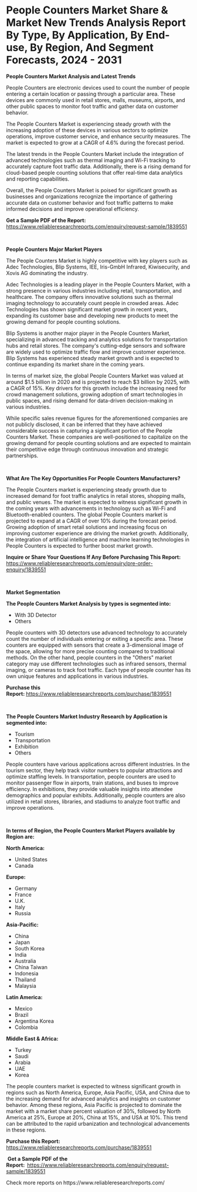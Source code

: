 <p><h1>People Counters Market Share & Market New Trends Analysis Report By Type, By Application, By End-use, By Region, And Segment Forecasts, 2024 - 2031</h1></p><p><strong>People Counters Market Analysis and Latest Trends</strong></p>
<p><p>People Counters are electronic devices used to count the number of people entering a certain location or passing through a particular area. These devices are commonly used in retail stores, malls, museums, airports, and other public spaces to monitor foot traffic and gather data on customer behavior.</p><p>The People Counters Market is experiencing steady growth with the increasing adoption of these devices in various sectors to optimize operations, improve customer service, and enhance security measures. The market is expected to grow at a CAGR of 4.6% during the forecast period.</p><p>The latest trends in the People Counters Market include the integration of advanced technologies such as thermal imaging and Wi-Fi tracking to accurately capture foot traffic data. Additionally, there is a rising demand for cloud-based people counting solutions that offer real-time data analytics and reporting capabilities.</p><p>Overall, the People Counters Market is poised for significant growth as businesses and organizations recognize the importance of gathering accurate data on customer behavior and foot traffic patterns to make informed decisions and improve operational efficiency.</p></p>
<p><strong>Get a Sample PDF of the Report:&nbsp;</strong> <a href="https://www.reliableresearchreports.com/enquiry/request-sample/1839551">https://www.reliableresearchreports.com/enquiry/request-sample/1839551</a></p>
<p>&nbsp;</p>
<p><strong>People Counters Major Market Players</strong></p>
<p><p>The People Counters Market is highly competitive with key players such as Adec Technologies, Blip Systems, IEE, Iris-GmbH Infrared, Kiwisecurity, and Xovis AG dominating the industry.</p><p>Adec Technologies is a leading player in the People Counters Market, with a strong presence in various industries including retail, transportation, and healthcare. The company offers innovative solutions such as thermal imaging technology to accurately count people in crowded areas. Adec Technologies has shown significant market growth in recent years, expanding its customer base and developing new products to meet the growing demand for people counting solutions.</p><p>Blip Systems is another major player in the People Counters Market, specializing in advanced tracking and analytics solutions for transportation hubs and retail stores. The company's cutting-edge sensors and software are widely used to optimize traffic flow and improve customer experience. Blip Systems has experienced steady market growth and is expected to continue expanding its market share in the coming years.</p><p>In terms of market size, the global People Counters Market was valued at around $1.5 billion in 2020 and is projected to reach $3 billion by 2025, with a CAGR of 15%. Key drivers for this growth include the increasing need for crowd management solutions, growing adoption of smart technologies in public spaces, and rising demand for data-driven decision-making in various industries.</p><p>While specific sales revenue figures for the aforementioned companies are not publicly disclosed, it can be inferred that they have achieved considerable success in capturing a significant portion of the People Counters Market. These companies are well-positioned to capitalize on the growing demand for people counting solutions and are expected to maintain their competitive edge through continuous innovation and strategic partnerships.</p></p>
<p>&nbsp;</p>
<p><strong>What Are The Key Opportunities For People Counters Manufacturers?</strong></p>
<p><p>The People Counters market is experiencing steady growth due to increased demand for foot traffic analytics in retail stores, shopping malls, and public venues. The market is expected to witness significant growth in the coming years with advancements in technology such as Wi-Fi and Bluetooth-enabled counters. The global People Counters market is projected to expand at a CAGR of over 10% during the forecast period. Growing adoption of smart retail solutions and increasing focus on improving customer experience are driving the market growth. Additionally, the integration of artificial intelligence and machine learning technologies in People Counters is expected to further boost market growth.</p></p>
<p><strong>Inquire or Share Your Questions If Any Before Purchasing This Report:</strong> <a href="https://www.reliableresearchreports.com/enquiry/pre-order-enquiry/1839551">https://www.reliableresearchreports.com/enquiry/pre-order-enquiry/1839551</a></p>
<p>&nbsp;</p>
<p><strong>Market Segmentation</strong></p>
<p><strong>The People Counters Market Analysis by types is segmented into:</strong></p>
<p><ul><li>With 3D Detector</li><li>Others</li></ul></p>
<p><p>People counters with 3D detectors use advanced technology to accurately count the number of individuals entering or exiting a specific area. These counters are equipped with sensors that create a 3-dimensional image of the space, allowing for more precise counting compared to traditional methods. On the other hand, people counters in the "Others" market category may use different technologies such as infrared sensors, thermal imaging, or cameras to track foot traffic. Each type of people counter has its own unique features and applications in various industries.</p></p>
<p><strong>Purchase this Report:&nbsp;</strong><a href="https://www.reliableresearchreports.com/purchase/1839551">https://www.reliableresearchreports.com/purchase/1839551</a></p>
<p>&nbsp;</p>
<p><strong>The People Counters Market Industry Research by Application is segmented into:</strong></p>
<p><ul><li>Tourism</li><li>Transportation</li><li>Exhibition</li><li>Others</li></ul></p>
<p><p>People counters have various applications across different industries. In the tourism sector, they help track visitor numbers to popular attractions and optimize staffing levels. In transportation, people counters are used to monitor passenger flow in airports, train stations, and buses to improve efficiency. In exhibitions, they provide valuable insights into attendee demographics and popular exhibits. Additionally, people counters are also utilized in retail stores, libraries, and stadiums to analyze foot traffic and improve operations.</p></p>
<p>&nbsp;</p>
<p><strong>In terms of Region, the People Counters Market Players available by Region are:</strong></p>
<p>
    <p> <strong> North America: </strong>
        <ul>
            <li>United States</li>
            <li>Canada</li>
        </ul>
        </p> 
    <p> <strong> Europe: </strong>
        <ul>
            <li>Germany</li>
            <li>France</li>
            <li>U.K.</li>
            <li>Italy</li>
            <li>Russia</li>
        </ul>
        </p> 
    <p> <strong> Asia-Pacific: </strong>
        <ul>
            <li>China</li>
            <li>Japan</li>
            <li>South Korea</li>
            <li>India</li>
            <li>Australia</li>
            <li>China Taiwan</li>
            <li>Indonesia</li>
            <li>Thailand</li>
            <li>Malaysia</li>
        </ul>
        </p> 
    <p> <strong> Latin America: </strong>
        <ul>
            <li>Mexico</li>
            <li>Brazil</li>
            <li>Argentina Korea</li>
            <li>Colombia</li>
        </ul>
        </p> 
    <p> <strong> Middle East & Africa: </strong>
        <ul>
            <li>Turkey</li>
            <li>Saudi</li>
            <li>Arabia</li>
            <li>UAE</li>
            <li>Korea</li>
        </ul>
    </p>
    </p>
<p><p>The people counters market is expected to witness significant growth in regions such as North America, Europe, Asia Pacific, USA, and China due to the increasing demand for advanced analytics and insights on customer behavior. Among these regions, Asia Pacific is projected to dominate the market with a market share percent valuation of 30%, followed by North America at 25%, Europe at 20%, China at 15%, and USA at 10%. This trend can be attributed to the rapid urbanization and technological advancements in these regions.</p></p>
<p><strong>Purchase this Report: </strong><a href="https://www.reliableresearchreports.com/purchase/1839551">https://www.reliableresearchreports.com/purchase/1839551</a></p>
<p>&nbsp;<strong>Get a Sample PDF of the Report:&nbsp;&nbsp;</strong><a href="https://www.reliableresearchreports.com/enquiry/request-sample/1839551">https://www.reliableresearchreports.com/enquiry/request-sample/1839551</a></p>
<p><strong></strong></p>
<p>Check more reports on https://www.reliableresearchreports.com/</p>